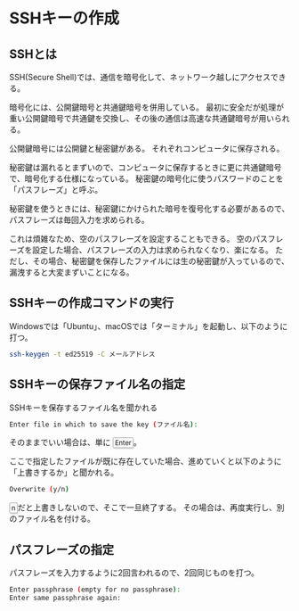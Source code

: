 # SSHキーの作成

## SSHとは
SSH(Secure Shell)では、通信を暗号化して、ネットワーク越しにアクセスできる。

暗号化には、公開鍵暗号と共通鍵暗号を併用している。
最初に安全だが処理が重い公開鍵暗号で共通鍵を交換し、その後の通信は高速な共通鍵暗号が用いられる。

公開鍵暗号には公開鍵と秘密鍵がある。
それぞれコンピュータに保存される。

秘密鍵は漏れるとまずいので、コンピュータに保存するときに更に共通鍵暗号で、暗号化する仕様になっている。
秘密鍵の暗号化に使うパスワードのことを「パスフレーズ」と呼ぶ。

秘密鍵を使うときには、秘密鍵にかけられた暗号を復号化する必要があるので、パスフレーズは毎回入力を求められる。

これは煩雑なため、空のパスフレーズを設定することもできる。
空のパスフレーズを設定した場合、パスフレーズの入力は求められなくなり、楽になる。
ただし、その場合、秘密鍵を保存したファイルには生の秘密鍵が入っているので、漏洩すると大変まずいことになる。

## SSHキーの作成コマンドの実行
Windowsでは「Ubuntu」、macOSでは「ターミナル」を起動し、以下のように打つ。

```sh
ssh-keygen -t ed25519 -C メールアドレス
```

## SSHキーの保存ファイル名の指定

SSHキーを保存するファイル名を聞かれる

```sh
Enter file in which to save the key (ファイル名):
```

そのままでいい場合は、単に <kbd class="keyboard-key nowrap" lang="en" style="border: 1px solid #aaa; border-radius: 2px; box-shadow: 1px 2px 2px #ddd; background-color: #f9f9f9; background-image: linear-gradient(top, #eee, #f9f9f9, #eee); padding: 1px 3px; font-family: inherit; font-size: 0.85em;">Enter</kbd>。

ここで指定したファイルが既に存在していた場合、進めていくと以下のように「上書きするか」と聞かれる。

```sh
Overwrite (y/n)
```

<kbd class="keyboard-key nowrap" lang="en" style="border: 1px solid #aaa; border-radius: 2px; box-shadow: 1px 2px 2px #ddd; background-color: #f9f9f9; background-image: linear-gradient(top, #eee, #f9f9f9, #eee); padding: 1px 3px; font-family: inherit; font-size: 0.85em;">n</kbd>だと上書きしないので、そこで一旦終了する。
その場合は、再度実行し、別のファイル名を付ける。

## パスフレーズの指定

パスフレーズを入力するように2回言われるので、2回同じものを打つ。

```sh
Enter passphrase (empty for no passphrase):
Enter same passphrase again:
```
